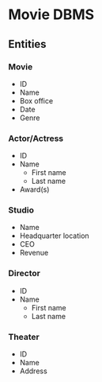 # Movie DBMS

## Entities

### Movie
- ID
- Name
- Box office
- Date
- Genre

### Actor/Actress
- ID
- Name
    - First name
    - Last name
- Award(s)

### Studio
- Name
- Headquarter location
- CEO
- Revenue

### Director
- ID
- Name
    - First name
    - Last name

### Theater
- ID
- Name
- Address
